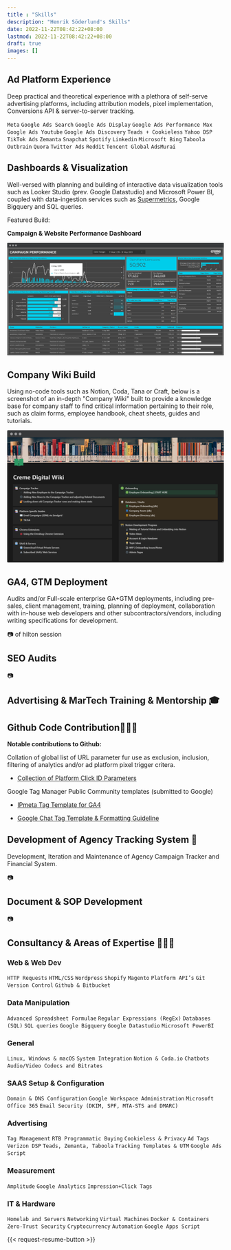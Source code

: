 ```yaml
---
title : "Skills"
description: "Henrik Söderlund's Skills"
date: 2022-11-22T08:42:22+08:00
lastmod: 2022-11-22T08:42:22+08:00
draft: true
images: []
---
```


## Ad Platform Experience

Deep practical and theoretical experience with a plethora of self-serve advertising platforms, including attribution models, pixel implementation, Conversions API & server-to-server tracking. 

`Meta` `Google Ads Search` `Google Ads Display` `Google Ads Performance Max` `Google Ads Youtube` `Google Ads Discovery` `Teads + Cookieless` `Yahoo DSP` `TikTok Ads` `Zemanta` `Snapchat` `Spotify` `Linkedin` `Microsoft Bing` `Taboola` `Outbrain` `Quora` `Twitter Ads` `Reddit` `Tencent Global` `AdsMurai`

## Dashboards & Visualization

Well-versed with planning and building of interactive data visualization tools such as Looker Studio (prev. Google Datastudio) and Microsoft Power BI, coupled with data-ingestion services such as [Supermetrics](https://supermetrics.com/), Google Bigquery and SQL queries. 

Featured Build:

**Campaign & Website Performance Dashboard**

![](screely-1669110504856.png)

<!-- **Campaign Reporting Dashboard**

![](screely-1669119333228.png)

[F J Benjamin Reporting Dashboard](https://docs.google.com/spreadsheets/d/1qkfAaBlBQf9I49dO7we5yFu_ru98gTJz8L-DyDM_S4U/edit#gid=676303345)

[F J Benjamin Shopify Sales Dash](https://datastudio.google.com/reporting/bb6f9559-14f1-42f8-a7c4-42ca4e359b39/page/qfNwC)

[shopMYairports Data Extraction Sheet for Reporting](https://docs.google.com/spreadsheets/d/1Iv5dO2penYte8f1v8ZvTmgwxtebh81T5JgvtywYmR9I/edit#gid=916135176)

[MagnumLife with Geometry](https://datastudio.google.com/reporting/1glpT7ISpCAensCc1_fttUI64cSuL7LE5/page/T53k)

[Eastspring Performance](https://datastudio.google.com/reporting/d8aa726c-cacc-45ea-97e8-17251c457f37/page/nVtSC)
 -->


## Company Wiki Build

Using no-code tools such as Notion, Coda, Tana or Craft, below is a screenshot of an in-depth "Company Wiki" built to provide a knowledge base for company staff to find critical information pertaining to their role, such as claim forms, employee handbook, cheat sheets, guides and tutorials.

![](screely-1669119970117.png)

<!-- ## Ad Tech Proposals -->

<!-- [EatDrinkHilton Quotation](https://docs.google.com/spreadsheets/d/1kSchrqq6zu1n7QYYrbHlQ6ykEPimD7xrf6e6ld_n2Ug/edit#gid=601611144)

[Disney+ KOL Dashboard Build Methodology](https://docs.google.com/presentation/d/1w150B9eHcEjcSi4vcdu1MqTJYtFNGjkOW3dahcWKyNw/edit#slide=id.g11f064e672f_0_0) -->


## GA4, GTM Deployment

Audits and/or Full-scale enterprise GA+GTM deployments, including pre-sales, client management, training, planning of deployment, collaboration with in-house web developers and other subcontractors/vendors, including writing specifications for development.

📷 of hilton session

## SEO Audits

📷

<!-- [JOS.sg](https://docs.google.com/presentation/d/1qieMXueG42Kuodwi9KE_PufQhHqlqtuitfRapNlX0ko/edit?usp=sharing)

[IACT](https://drive.google.com/file/d/0B81tM5ZvIB45OFBSbVY3eDFYNXc/view?resourcekey=0-W6kE-R_Z_Uystr7fDLhhGQ) -->


## Advertising & MarTech Training & Mentorship 🎓

## Github Code Contribution👩🏻‍💻

**Notable contributions to Github:**

Collation of global list of URL parameter fur use as exclusion, inclusion, filtering of analytics and/or ad platform pixel trigger critera.

- [Collection of Platform Click ID Parameters](https://github.com/cremedigital/platform-url-click-id-parameters)

Google Tag Manager Public Community templates (submitted to Google)

- [IPmeta Tag Template for GA4](https://github.com/cremedigital/gtm-templates-ipmeta-ga4)

- [Google Chat Tag Template & Formatting Guideline](https://github.com/cremedigital/gtm-templates-web-google-chat-webhook)
## Development of Agency Tracking System 🎲

Development, Iteration and Maintenance of Agency Campaign Tracker and Financial System.

📷

<!-- [Campaign Tracker](https://docs.google.com/spreadsheets/d/1OluvG1NqAGFDOHqxOGVWkKB8DfV9bFqhAV5dTfrIOhU/edit#gid=0). -->

## Document & SOP Development

📷

<!-- - [Gross Profit Tracker](https://docs.google.com/spreadsheets/d/1jqVSKZwT43mpEOh6XC1VUK_MEGoHdZl4z-GuTdtLgqI/edit#gid=1820864076)

- [Advertiser & Jobcode Finders](https://docs.google.com/spreadsheets/d/1cgFD_cxVnDvA-9kqiaNMx329kYcdprpvRFEQBLjQ1_4/edit#gid=1074452121)

- [AdOps Templates](https://docs.google.com/spreadsheets/d/1wPH3EJTS0OMxnsWEsxLPG6EE9H75ROSF4MnuP7lgpdY/edit#gid=0)

- [In2 Marketing Datastudio Reporting Template & Internal Guideline Processs](https://docs.google.com/spreadsheets/d/17JgNyEg5xSjewBvLghixOyZ1IZESUGhRMCe10juXqWc/edit#gid=0)

- [Propaganda Operations Guidelines](https://docs.google.com/spreadsheets/d/1LUepKjl_7F3QaA8Fv7yz3dcX_29qFiYPEWrVw3YzxOM/edit#gid=0)

- Campaign Setup Flowchart [via the Setup Flow Chart](https://drive.google.com/drive/u/0/folders/1Y3xatDxiQdVHkmvaUfGC9oAjTO6iY5nJ)

- Cheat sheets such as [Folder Naming Conventions](https://drive.google.com/file/d/1owpjEoHlNdV9VetcPv9PtomgF-hsoL-q/view) or [Reporting Style Guide & Fonts](https://docs.google.com/presentation/d/1wwcXg3NSMBjhpAOH24OEt5wdE2OJ7tox1Pg7YNLv0vM/edit#slide=id.g11fc4bb7b01_2_2) -->


## Consultancy & Areas of Expertise 👷🏻‍♂️

### Web & Web Dev

`HTTP Requests`
`HTML/CSS`
`Wordpress`
`Shopify`
`Magento`
`Platform API’s`
`Git Version Control`
`Github & Bitbucket`

### Data Manipulation

`Advanced Spreadsheet Formulae`
`Regular Expressions (RegEx)`
`Databases (SQL)`
`SQL queries`
`Google Bigquery`
`Google Datastudio`
`Microsoft PowerBI`

### General

`Linux, Windows & macOS`
`System Integration`
`Notion & Coda.io`
`Chatbots`
`Audio/Video Codecs and Bitrates`

### SAAS Setup & Configuration 
`Domain & DNS Configuration`
`Google Workspace Administration`
`Microsoft Office 365`
`Email Security (DKIM, SPF, MTA-STS and DMARC)`

### Advertising

`Tag Management`
`RTB Programmatic Buying`
`Cookieless & Privacy`
`Ad Tags`
`Verizon DSP`
`Teads, Zemanta, Taboola`
`Tracking Templates & UTM`
`Google Ads Script`

### Measurement

`Amplitude`
`Google Analytics`
`Impression+Click Tags`

### IT & Hardware

`Homelab and Servers`
`Networking`
`Virtual Machines`
`Docker & Containers`
`Zero-Trust Security`
`Cryptocurrency`
`Automation`
`Google Apps Script`

{{< request-resume-button >}}
